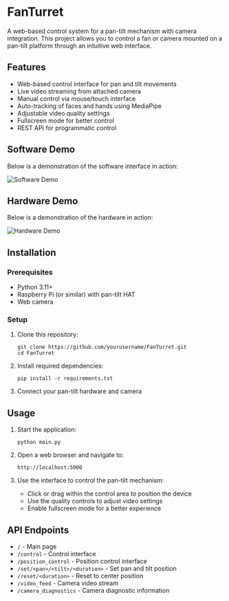 # FanTurret

A web-based control system for a pan-tilt mechanism with camera integration. This project allows you to control a fan or camera mounted on a pan-tilt platform through an intuitive web interface.

## Features

- Web-based control interface for pan and tilt movements
- Live video streaming from attached camera
- Manual control via mouse/touch interface
- Auto-tracking of faces and hands using MediaPipe
- Adjustable video quality settings
- Fullscreen mode for better control
- REST API for programmatic control

## Software Demo

Below is a demonstration of the software interface in action:

![Software Demo](readme_media/software.gif)

## Hardware Demo

Below is a demonstration of the hardware in action:

![Hardware Demo](readme_media/hardware.gif)

## Installation

### Prerequisites

- Python 3.11+
- Raspberry Pi (or similar) with pan-tilt HAT
- Web camera

### Setup

1. Clone this repository:
   ```
   git clone https://github.com/yourusername/FanTurret.git
   cd FanTurret
   ```

2. Install required dependencies:
   ```
   pip install -r requirements.txt
   ```

3. Connect your pan-tilt hardware and camera

## Usage

1. Start the application:
   ```
   python main.py
   ```

2. Open a web browser and navigate to:
   ```
   http://localhost:5000
   ```

3. Use the interface to control the pan-tilt mechanism:
   - Click or drag within the control area to position the device
   - Use the quality controls to adjust video settings
   - Enable fullscreen mode for a better experience

## API Endpoints

- `/` - Main page
- `/control` - Control interface
- `/position_control` - Position control interface
- `/set/<pan>/<tilt>/<duration>` - Set pan and tilt position
- `/reset/<duration>` - Reset to center position
- `/video_feed` - Camera video stream
- `/camera_diagnostics` - Camera diagnostic information